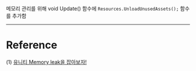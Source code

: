 메모리 관리를 위해 void Update() 함수에 ```Resources.UnloadUnusedAssets();``` 함수를 추가함 <br/>

***
# Reference 
(1) [유니티 Memory leak을 잡아보자!](https://blog.goldface.kr/98)